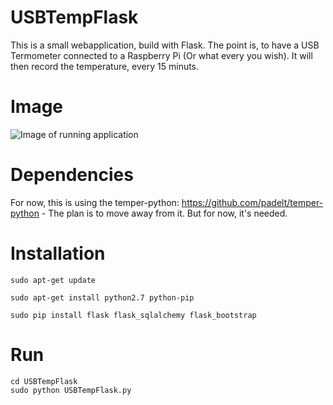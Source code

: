 # USBTempFlask

This is a small webapplication, build with Flask. The point is, to have a USB Termometer connected to a Raspberry Pi (Or what every you wish). It will then record the temperature, every 15 minuts.

# Image
![Image of running application](https://octodex.github.com/images/yaktocat.png)

# Dependencies

For now, this is using the temper-python: https://github.com/padelt/temper-python - The plan is to move away from it. But for now, it's needed.

# Installation

```
sudo apt-get update

sudo apt-get install python2.7 python-pip

sudo pip install flask flask_sqlalchemy flask_bootstrap 

```

# Run
```
cd USBTempFlask
sudo python USBTempFlask.py
```




